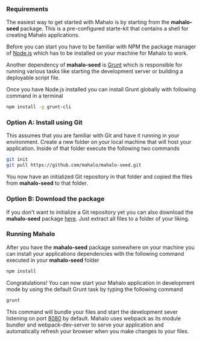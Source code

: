 ### Requirements
The easiest way to get started with Mahalo is by starting from the
**mahalo-seed** package. This is a pre-configured starte-kit
that contains a shell for creating Mahalo applications.

Before you can start you have to be familiar with NPM the package
manager of [Node.js](http://www.nodejs.org) which has to be installed on
your machine for Mahalo to work.

Another dependency of **mahalo-seed** is [Grunt](http://www.gruntjs.com)
which is responsible for running various tasks like starting the
development server or building a deployable script file.

Once you have Node.js installed you can install Grunt globally with following
command in a terminal

```sh
npm install -g grunt-cli
```

### Option A: Install using Git
This assumes that you are familiar with Git and have it running in your environment.
Create a new folder on your local machine that will host your
application. Inside of that folder execute the following two commands

```sh
git init
git pull https://github.com/mahalo/mahalo-seed.git
```
        
You now have an initialized Git repository in that folder and copied the files
from **mahalo-seed** to that folder.

### Option B: Download the package
If you don't want to initialize a Git repository yet you can also
download the **mahalo-seed** package [here](http://www.github.com/mahalo/mahalo-seed).
Just extract all files to a folder of your liking.

### Running Mahalo
After you have the **mahalo-seed** package somewhere on your machine you
can install your applications dependencies with the following command
executed in your **mahalo-seed** folder

```sh
npm install
```

Congratulations! You can now start your Mahalo application in development
mode by using the default Grunt task by typing the following command

```sh
grunt       
```

This command will bundle your files and start the development sever listening
on port [8080](http://localhost:8080) by default. Mahalo uses webpack as its module
bundler and webpack-dev-server to serve your application and automatically
refresh your browser when you make changes to your files.